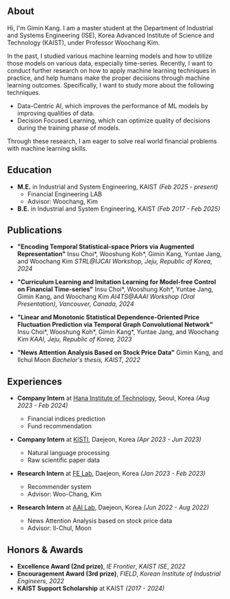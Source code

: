## About
Hi, I'm Gimin Kang. I am a master student at the Department of Industrial and Systems Engineering (ISE), Korea Advanced Institute of Science and Technology (KAIST), under Professor Woochang Kim.

In the past, I studied various machine learning models and how to utilize those models on various data, especially time-series. Recently, I want to conduct further research on how to apply machine learning techniques in practice, and help humans make the proper decisions through machine learning outcomes. Specifically, I want to study more about the following techniques.

- Data-Centric AI, which improves the performance of ML models by improving qualities of data.
- Decision Focused Learning, which can optimize quality of decisions during the training phase of models.

Through these research, I am eager to solve real world financial problems with machine learning skills.

## Education
- **M.E.** in Industrial and System Engineering, KAIST _(Feb 2025 - present)_
  - Financial Engineering LAB
  - Advisor: Woochang, Kim
- **B.E.** in Industrial and System Engineering, KAIST _(Feb 2017 - Feb 2025)_

## Publications
- **"Encoding Temporal Statistical-space Priors via Augmented Representation"**
  Insu Choi*, Wooshung Koh*, Gimin Kang, Yuntae Jang, and Woochang Kim
  _STRL@IJCAI Workshop, Jeju, Republic of Korea, 2024_

- **"Curriculum Learning and Imitation Learning for Model-free Control on Financial Time-series"**
  Insu Choi*, Wooshung Koh*, Yuntae Jang, Gimin Kang, and Woochang Kim
  _AI4TS@AAAI Workshop (Oral Presentation), Vancouver, Canada, 2024_

- **"Linear and Monotonic Statistical Dependence-Oriented Price Fluctuation Prediction via Temporal Graph
Convolutional Network"**
  Insu Choi*, Wooshung Koh*, Gimin Kang*, Yuntae Jang, and Woochang Kim
  _KAAI, Jeju, Republic of Korea, 2023_

- **"News Attention Analysis Based on Stock Price Data"**
  Gimin Kang, and Ilchul Moon
  _Bachelor's thesis, KAIST, 2022_

## Experiences
- **Company Intern** at [Hana Institute of Technology](https://hit.hanati.co.kr/), Seoul, Korea _(Aug 2023 - Feb 2024)_
  - Financial indices prediction
  - Fund recommendation
    
- **Company Intern** at [KISTI](https://www.kisti.re.kr), Daejeon, Korea _(Apr 2023 - Jun 2023)_
  - Natural language processing
  - Raw scientific paper data

- **Research Intern** at [FE Lab](https://felab.kaist.ac.kr), Daejeon, Korea _(Jan 2023 - Feb 2023)_
  - Recommender system
  - Advisor: Woo-Chang, Kim
 
- **Research Intern** at [AAI Lab](https://aai.kaist.ac.kr), Daejeon, Korea _(Jun 2022 - Aug 2022)_
  - News Attention Analysis based on stock price data
  - Advisor: Il-Chul, Moon

## Honors & Awards
- **Excellence Award (2nd prize)**, _IE Frontier_, _KAIST ISE_, _2022_
- **Encouragement Award (3rd prize)**, _FIELD_, _Korean Institute of Industrial Engineers_, _2022_
- **KAIST Support Scholarship** at KAIST _(2017 - 2024)_
